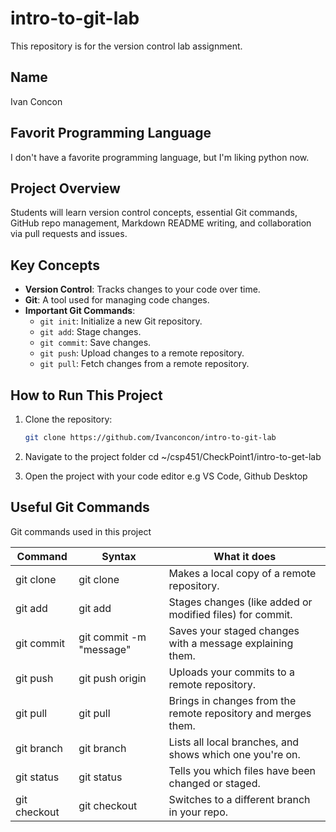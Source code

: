 # intro-to-git-lab
This repository is for the version control lab assignment.

## Name
Ivan Concon

## Favorit Programming Language
I don't have a favorite programming language, but I'm liking python now.

## Project Overview
Students will learn version control concepts, essential Git commands, GitHub repo management, Markdown README writing, and collaboration via pull requests and issues.

## Key Concepts
- **Version Control**: Tracks changes to your code over time.
- **Git**: A tool used for managing code changes.
- **Important Git Commands**:
  - `git init`: Initialize a new Git repository.
  - `git add`: Stage changes.
  - `git commit`: Save changes.
  - `git push`: Upload changes to a remote repository.
  - `git pull`: Fetch changes from a remote repository.

## How to Run This Project
1. Clone the repository:
   ```bash
   git clone https://github.com/Ivanconcon/intro-to-git-lab

2. Navigate to the project folder
cd ~/csp451/CheckPoint1/intro-to-get-lab

3. Open the project with your code editor
e.g VS Code, Github Desktop


## Useful Git Commands  

Git commands used in this project

| Command       | Syntax                       | What it does                                              |
|---------------|------------------------------|-----------------------------------------------------------|
| git clone     | git clone <URL>              | Makes a local copy of a remote repository.                |
| git add       | git add <filename>           | Stages changes (like added or modified files) for commit. |
| git commit    | git commit -m "message"      | Saves your staged changes with a message explaining them. |
| git push      | git push origin <branch>     | Uploads your commits to a remote repository.              |
| git pull      | git pull                     | Brings in changes from the remote repository and merges them. |
| git branch    | git branch                   | Lists all local branches, and shows which one you're on.  |
| git status    | git status                   | Tells you which files have been changed or staged.        |
| git checkout  | git checkout <branch>        | Switches to a different branch in your repo.              |
